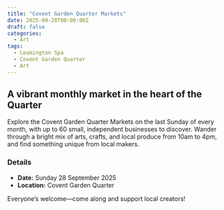 ```yaml
---
title: "Covent Garden Quarter Markets"
date: 2025-09-28T00:00:00Z
draft: false
categories:
  - Art
tags:
  - Leamington Spa
  - Covent Garden Quarter
  - Art
---
```


## A vibrant monthly market in the heart of the Quarter

Explore the Covent Garden Quarter Markets on the last Sunday of every month, with up to 60 small, independent businesses to discover. Wander through a bright mix of arts, crafts, and local produce from 10am to 4pm, and find something unique from local makers.

### Details
- **Date:** Sunday 28 September 2025
- **Location:** Covent Garden Quarter

Everyone’s welcome—come along and support local creators!